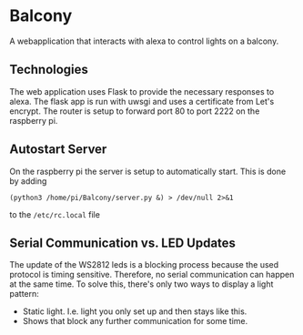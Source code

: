 # Balcony

A webapplication that interacts with alexa to control lights on a balcony.

## Technologies

The web application uses Flask to provide the necessary responses to alexa. The flask app is run with uwsgi and uses a certificate from Let's encrypt.
The router is setup to forward port 80 to port 2222 on the raspberry pi.

## Autostart Server

On the raspberry pi the server is setup to automatically start. This is done by adding

    (python3 /home/pi/Balcony/server.py &) > /dev/null 2>&1

to the `/etc/rc.local` file

## Serial Communication vs. LED Updates
The update of the WS2812 leds is a blocking process because the used protocol is timing sensitive. Therefore, no serial communication can happen at the same time. To solve this, there's only two ways to display a light pattern:
- Static light. I.e. light you only set up and then stays like this.
- Shows that block any further communication for some time.
